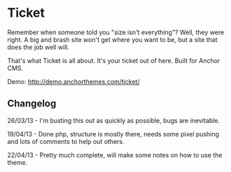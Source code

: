 Ticket
======

Remember when someone told you "size isn't everything"? Well, they were right. A big and brash site won't get where you want to be, but a site that does the job well will.

That's what Ticket is all about. It's your ticket out of here. Built for Anchor CMS.

Demo: http://demo.anchorthemes.com/ticket/


Changelog
---------

26/03/13 - I'm busting this out as quickly as possible, bugs are inevitable.

19/04/13 - Done php, structure is mostly there, needs some pixel pushing and lots of comments to help out others.

22/04/13 - Pretty much complete, will make some notes on how to use the theme.
